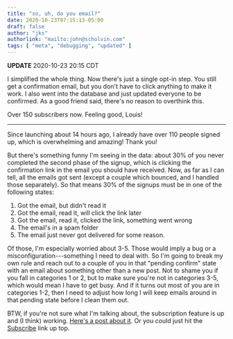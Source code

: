 ```yaml
---
title: "so, uh, do you email?"
date: 2020-10-23T07:15:13-05:00
draft: false
author: "jks"
authorlink: "mailto:john@scholvin.com"
tags: [ "meta", "debugging", "updated" ]
---
```


**UPDATE** 2020-10-23 20:15 CDT

I simplified the whole thing. Now there's just a single opt-in step. You still get a confirmation email, but you don't
have to click anything to make it work. I also went into the database and just updated everyone to be confirmed. As
a good friend said, there's no reason to overthink this.

Over 150 subscribers now. Feeling good, Louis!

---

Since launching about 14 hours ago, I already have over 110 people signed up, which is overwhelming and amazing! Thank you!

But there's something funny I'm seeing in the data: about 30% of you never completed the second phase of the signup, which is clicking the confirmation link in the email you should have received. Now, as far as I can tell, all the emails got sent (except a couple which bounced, and I handled those separately). So that means 30% of the signups must be in one of the following states:

1. Got the email, but didn't read it
2. Got the email, read it, will click the link later
3. Got the email, read it, clicked the link, something went wrong
4. The email's in a spam folder 
5. The email just never got delivered for some reason.

Of those, I'm especially worried about 3-5. Those would imply a bug or a misconfiguration---something I need to deal with. So I'm going to break my own rule and reach out to a couple of you in that "pending confirm" state with an email about something other than a new post. Not to shame you if you fall in categories 1 or 2, but to make sure you're not in categories 3-5, which would mean I have to get busy. And if it turns out most of you are in categories 1-2, then I need to adjust how long I will keep emails around in that pending state before I clean them out.

BTW, if you're not sure what I'm talking about, the subscription feature is up and (I think) working. [Here's a post about it](https://scholvin.com/posts/2020/10/22/signup-time/). Or you could just hit the [Subscribe](https://scholvin.com/email/subscribe/) link up top.
